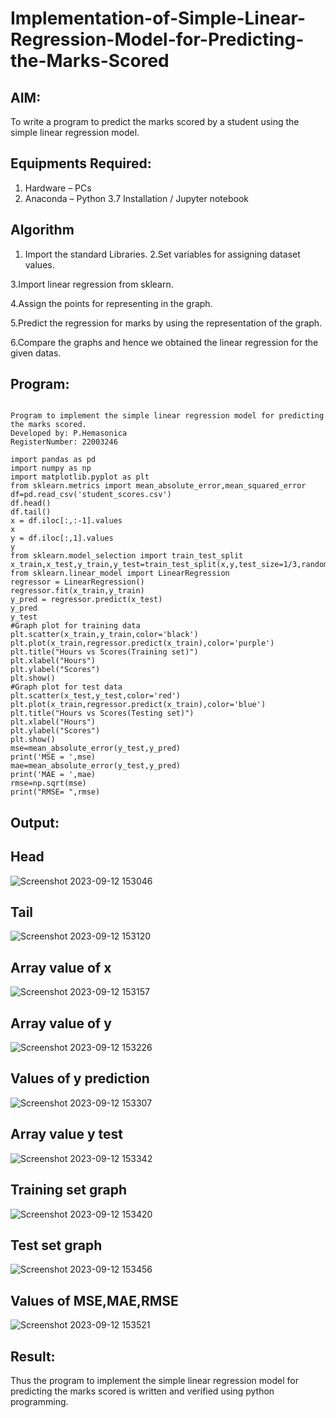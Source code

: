 # Implementation-of-Simple-Linear-Regression-Model-for-Predicting-the-Marks-Scored

## AIM:
To write a program to predict the marks scored by a student using the simple linear regression model.

## Equipments Required:
1. Hardware – PCs
2. Anaconda – Python 3.7 Installation / Jupyter notebook

## Algorithm
1. Import the standard Libraries.
2.Set variables for assigning dataset values.

3.Import linear regression from sklearn.

4.Assign the points for representing in the graph.

5.Predict the regression for marks by using the representation of the graph.

6.Compare the graphs and hence we obtained the linear regression for the given datas.

## Program:
```

Program to implement the simple linear regression model for predicting the marks scored.
Developed by: P.Hemasonica
RegisterNumber: 22003246 

import pandas as pd
import numpy as np
import matplotlib.pyplot as plt
from sklearn.metrics import mean_absolute_error,mean_squared_error
df=pd.read_csv('student_scores.csv')
df.head()
df.tail()
x = df.iloc[:,:-1].values
x
y = df.iloc[:,1].values
y
from sklearn.model_selection import train_test_split
x_train,x_test,y_train,y_test=train_test_split(x,y,test_size=1/3,random_state=0)
from sklearn.linear_model import LinearRegression
regressor = LinearRegression()
regressor.fit(x_train,y_train)
y_pred = regressor.predict(x_test)
y_pred
y_test
#Graph plot for training data
plt.scatter(x_train,y_train,color='black')
plt.plot(x_train,regressor.predict(x_train),color='purple')
plt.title("Hours vs Scores(Training set)")
plt.xlabel("Hours")
plt.ylabel("Scores")
plt.show()
#Graph plot for test data
plt.scatter(x_test,y_test,color='red')
plt.plot(x_train,regressor.predict(x_train),color='blue')
plt.title("Hours vs Scores(Testing set)")
plt.xlabel("Hours")
plt.ylabel("Scores")
plt.show()
mse=mean_absolute_error(y_test,y_pred)
print('MSE = ',mse)
mae=mean_absolute_error(y_test,y_pred)
print('MAE = ',mae)
rmse=np.sqrt(mse)
print("RMSE= ",rmse) 
```

## Output:
## Head

![Screenshot 2023-09-12 153046](https://github.com/Hemasonica774/Implementation-of-Simple-Linear-Regression-Model-for-Predicting-the-Marks-Scored/assets/118361409/49c4237b-a24c-4e6b-9a17-466966cccf6f)

## Tail

![Screenshot 2023-09-12 153120](https://github.com/Hemasonica774/Implementation-of-Simple-Linear-Regression-Model-for-Predicting-the-Marks-Scored/assets/118361409/5c8cf7cd-e506-4000-9e2e-e9a9c26fe17a)

## Array value of x

![Screenshot 2023-09-12 153157](https://github.com/Hemasonica774/Implementation-of-Simple-Linear-Regression-Model-for-Predicting-the-Marks-Scored/assets/118361409/dcd1f920-54e8-4882-8513-6aa5d2919289)

## Array value of y

![Screenshot 2023-09-12 153226](https://github.com/Hemasonica774/Implementation-of-Simple-Linear-Regression-Model-for-Predicting-the-Marks-Scored/assets/118361409/18ad968a-e82f-43dd-a4c3-65c565e546a3)

## Values of y prediction

![Screenshot 2023-09-12 153307](https://github.com/Hemasonica774/Implementation-of-Simple-Linear-Regression-Model-for-Predicting-the-Marks-Scored/assets/118361409/7a81f2ef-a958-472a-8a1f-b8652d30b891)

## Array value y test

![Screenshot 2023-09-12 153342](https://github.com/Hemasonica774/Implementation-of-Simple-Linear-Regression-Model-for-Predicting-the-Marks-Scored/assets/118361409/888b53ee-47f1-4944-bb30-e6bd819b88a2)

## Training set graph

![Screenshot 2023-09-12 153420](https://github.com/Hemasonica774/Implementation-of-Simple-Linear-Regression-Model-for-Predicting-the-Marks-Scored/assets/118361409/b424bf96-ba75-4d64-8768-eec0fc655ede)

## Test set graph

![Screenshot 2023-09-12 153456](https://github.com/Hemasonica774/Implementation-of-Simple-Linear-Regression-Model-for-Predicting-the-Marks-Scored/assets/118361409/d91f73e3-ca43-4fa3-b40b-7b72cb51e004)

## Values of MSE,MAE,RMSE

![Screenshot 2023-09-12 153521](https://github.com/Hemasonica774/Implementation-of-Simple-Linear-Regression-Model-for-Predicting-the-Marks-Scored/assets/118361409/baf61fb7-5894-4549-8cc1-5329fe956600)

## Result:
Thus the program to implement the simple linear regression model for predicting the marks scored is written and verified using python programming.
